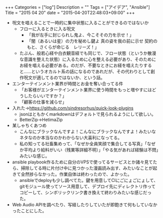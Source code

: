 +++
Categories = ["log"]
Description = ""
Tags = ["アイデア", "Ansible"]
Title = "2015 04 20"
date = "2015-04-20T22:48:03+09:00"
+++

* 呪文を唱えることで一時的に集中状態に入ることができるのではないか
	* フローに入るときに入る呪文
		* 「我が左手に封じられし鬼よ、今こそその力を示せ！」
		* 「闇（あるいは星）の力を秘めし鍵よ 真の姿を我の前に示せ 契約のもと、さくらが命じる　レリーズ！」
	* たぶん、般若心経や白衣観音経でも同じで、フロー状態（というか散漫な意識を整えた状態）に入るために心を整える必要があり、そのためにお経を唱える必要がある。のだが、不要なときにお経を唱えたりすると……というオカルト系の話になるのであれだが、その代わりとして創作呪文が適してるのではないか、という話。
* エンターテインメント業界が時間とお金を奪い合ってる件
	* 「お客様がエンターテインメント業界に使う時間をもっと増やすにはどうしたらいいですか？」
	* 「顧客の仕事を減らせ」
* 入れた→https://github.com/sindresorhus/quick-look-plugins
	* jsonはともかくmarkdownはデフォルトで見られるようにして欲しい。
	* BetterZip→HetimaZip
* 某しゃちくあつめ
	* こんなにブラックなんですよ！こんなにブラックなんですよ！みたいなネタなのか本当なのかわからない大喜利になってる。
	* 私の知ってる社畜集めって、「なぜか全員笑顔で集合してる写真」「なぜか平均より給料がいい（残業等詳細不明）」「やる気があれば経験は不問」みたいな感じ。
* ansible playbook作るために自分のVPSで使ってるサービスとか諸々見てたら、掃除してる時に片付け中に見つかった漫画読み出す、みたいなことが起きて全然捗らなかった。作業自体は終わったので、よかった。
	* ansibleでdeployも少し調べてた。鍵を用意してCIにごにょごにょして、gitモジュール使ってソース用意して、デプロイ先にディレクトリ作ってコピーして、シンボリックリンク書き換えて終わりみたいな感じだった。
* Web Audio APIを調べたり、写経したりしていたが即飽きて何もしていなかったことにした。